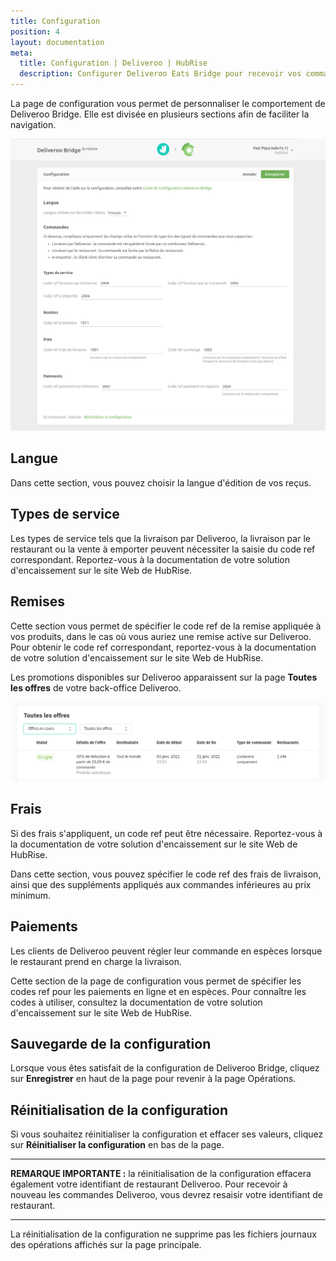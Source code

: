 ```yaml
---
title: Configuration
position: 4
layout: documentation
meta:
  title: Configuration | Deliveroo | HubRise
  description: Configurer Deliveroo Eats Bridge pour recevoir vos commandes Deliveroo dans votre solution d'encaissement ou d'autres applications connectées à HubRise.
---
```


La page de configuration vous permet de personnaliser le comportement de Deliveroo Bridge. Elle est divisée en plusieurs sections afin de faciliter la navigation.

![Page de configuration de Deliveroo Bridge](../images/002-fr-configuration-page.png)

## Langue

Dans cette section, vous pouvez choisir la langue d'édition de vos reçus.

## Types de service

Les types de service tels que la livraison par Deliveroo, la livraison par le restaurant ou la vente à emporter peuvent nécessiter la saisie du code ref correspondant. Reportez-vous à la documentation de votre solution d'encaissement sur le site Web de HubRise.

## Remises

Cette section vous permet de spécifier le code ref de la remise appliquée à vos produits, dans le cas où vous auriez une remise active sur Deliveroo. Pour obtenir le code ref correspondant, reportez-vous à la documentation de votre solution d'encaissement sur le site Web de HubRise.

Les promotions disponibles sur Deliveroo apparaissent sur la page **Toutes les offres** de votre back-office Deliveroo.

![Exemple de page "Toutes les offres" dans le back-office Deliveroo](../images/013-fr-deliveroo-offer.png)

## Frais

Si des frais s'appliquent, un code ref peut être nécessaire. Reportez-vous à la documentation de votre solution d'encaissement sur le site Web de HubRise.

Dans cette section, vous pouvez spécifier le code ref des frais de livraison, ainsi que des suppléments appliqués aux commandes inférieures au prix minimum.

## Paiements

Les clients de Deliveroo peuvent régler leur commande en espèces lorsque le restaurant prend en charge la livraison.

Cette section de la page de configuration vous permet de spécifier les codes ref pour les paiements en ligne et en espèces. Pour connaître les codes à utiliser, consultez la documentation de votre solution d'encaissement sur le site Web de HubRise.

## Sauvegarde de la configuration

Lorsque vous êtes satisfait de la configuration de Deliveroo Bridge, cliquez sur **Enregistrer** en haut de la page pour revenir à la page Opérations.

## Réinitialisation de la configuration

Si vous souhaitez réinitialiser la configuration et effacer ses valeurs, cliquez sur **Réinitialiser la configuration** en bas de la page.

---

**REMARQUE IMPORTANTE :** la réinitialisation de la configuration effacera également votre identifiant de restaurant Deliveroo. Pour recevoir à nouveau les commandes Deliveroo, vous devrez resaisir votre identifiant de restaurant.

---

La réinitialisation de la configuration ne supprime pas les fichiers journaux des opérations affichés sur la page principale.
